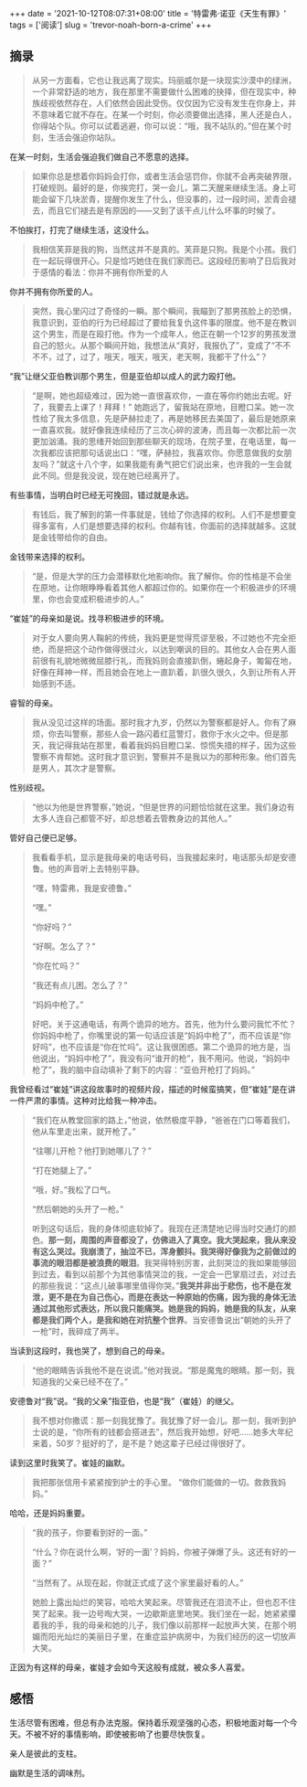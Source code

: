 +++
date = '2021-10-12T08:07:31+08:00'
title = '特雷弗·诺亚《天生有罪》'
tags = ['阅读']
slug = 'trevor-noah-born-a-crime'
+++

## 摘录

> 从另一方面看，它也让我远离了现实。玛丽威尔是一块现实沙漠中的绿洲，一个非常舒适的地方，我在那里不需要做什么困难的抉择，但在现实中，种族歧视依然存在，人们依然会因此受伤。仅仅因为它没有发生在你身上，并不意味着它就不存在。在某一个时刻，你必须要做出选择，黑人还是白人，你得站个队。你可以试着逃避，你可以说：“哦，我不站队的。”但在某个时刻，生活会强迫你站队。

在某一时刻，生活会强迫我们做自己不愿意的选择。

> 如果你总是想着你妈妈会打你，或者生活会惩罚你，你就不会再突破界限，打破规则。最好的是，你挨完打，哭一会儿，第二天醒来继续生活。身上可能会留下几块淤青，提醒你发生了什么，但没事的，过一段时间，淤青会褪去，而且它们褪去是有原因的——又到了该干点儿什么坏事的时候了。

不怕挨打，打完了继续生活，这没什么。

> 我相信芙菲是我的狗，当然这并不是真的。芙菲是只狗。我是个小孩。我们在一起玩得很开心。只是恰巧她住在我们家而已。这段经历影响了日后我对于感情的看法：你并不拥有你所爱的人

你并不拥有你所爱的人。

> 突然，我心里闪过了奇怪的一瞬。那个瞬间，我瞄到了那男孩脸上的恐惧，我意识到，亚伯的行为已经超过了要给我复仇这件事的限度。他不是在教训这个男生，而是在殴打他。作为一个成年人，他正在朝一个12岁的男孩发泄自己的怒火。从那个瞬间开始，我想法从“真好，我报仇了”，变成了“不不不不，过了，过了，哦天，哦天，哦天，老天啊，我都干了什么”？

“我”让继父亚伯教训那个男生，但是亚伯却以成人的武力殴打他。

> “是啊，她也超级难过，因为她一直很喜欢你，一直在等你约她出去呢。好了，我要去上课了！拜拜！” 她跑远了，留我站在原地，目瞪口呆。她一次性给了我太多信息，先是萨赫拉走了，再是她移民去美国了，最后是她原来一直喜欢我。就好像我连续经历了三次心碎的波涛，而且每一次都比前一次更加汹涌。我的思绪开始回到那些聊天的现场，在院子里，在电话里，每一次我都应该把那句话说出口：“嘿，萨赫拉，我喜欢你。你愿意做我的女朋友吗？”就这十八个字，如果我能有勇气把它们说出来，也许我的一生会就此不同。但是我没说，现在她已经离开了。

有些事情，当明白时已经无可挽回，错过就是永远。

> 有钱后，我了解到的第一件事就是，钱给了你选择的权利。人们不是想要变得多富有，人们是想要选择的权利。你越有钱，你面前的选择就越多。这就是金钱带给你的自由。

金钱带来选择的权利。

> “是，但是大学的压力会潜移默化地影响你。我了解你。你的性格是不会坐在原地，让你眼睁睁看着其他人都超过你的。如果你在一个积极进步的环境里，你也会变成积极进步的人。”

“崔娃”的母亲如是说。找寻积极进步的环境。

> 对于女人要向男人鞠躬的传统，我妈更是觉得荒谬至极，不过她也不完全拒绝，而是把这个动作做得很过火，以达到嘲讽的目的。其他女人会在男人面前很有礼貌地微微屈膝行礼，而我妈则会直接趴倒，蜷起身子，匍匐在地，好像在拜神一样，而且她会在地上一直趴着，趴很久很久，久到让所有人开始感到不适。

睿智的母亲。

> 我从没见过这样的场面。那时我才九岁，仍然以为警察都是好人。你有了麻烦，你去叫警察，那些人会一路闪着红蓝警灯，救你于水火之中。但是那天，我记得我站在那里，看着我妈妈目瞪口呆、惊慌失措的样子，因为这些警察不肯帮她。这时我才意识到，警察并不是我以为的那种形象。他们首先是男人，其次才是警察。

性别歧视。

> “他以为他是世界警察，”她说，“但是世界的问题恰恰就在这里。我们身边有太多人连自己都管不好，却总想着去管教身边的其他人。”

管好自己便已足够。

> 我看看手机，显示是我母亲的电话号码，当我接起来时，电话那头却是安德鲁。他的声音听上去特别平静。
>
> “嘿，特雷弗，我是安德鲁。”
>
> “嘿。”
>
> “你好吗？”
>
> “好啊。怎么了？”
>
> “你在忙吗？”
>
> “我还有点儿困。怎么了？”
>
> “妈妈中枪了。”
>
> 好吧，关于这通电话，有两个诡异的地方。首先，他为什么要问我忙不忙？你妈妈中枪了，你嘴里说的第一句话应该是“妈妈中枪了”，而不应该是“你好吗”，也不应该是“你在忙吗”。这让我很困惑。第二个诡异的地方是，当他说出，“妈妈中枪了”，我没有问“谁开的枪”，我不用问。他说，“妈妈中枪了”，我的脑中自动填补了剩下的内容：“亚伯开枪打了妈妈。”

我曾经看过“崔娃”讲这段故事时的视频片段，描述的时候蛮搞笑，但“崔娃”是在讲一件严肃的事情。这种对比给我一种冲击。

> “我们在从教堂回家的路上，”他说，依然极度平静，“爸爸在门口等着我们，他从车里走出来，就开枪了。”
>
> “往哪儿开枪？他打到她哪儿了？”
>
> “打在她腿上了。”
>
> “哦，好。”我松了口气。
>
> “然后朝她的头开了一枪。”
>
> 听到这句话后，我的身体彻底软掉了。我现在还清楚地记得当时交通灯的颜色。**那一刻，周围的声音都没了，仿佛进入了真空。我大哭起来，我从来没有这么哭过。我崩溃了，抽泣不已，浑身颤抖。我哭得好像我为之前做过的事流的眼泪都是被浪费的眼泪**。我哭得特别厉害，此刻哭泣的我如果能够回到过去，看到以前那个为其他事情哭泣的我，一定会一巴掌扇过去，对过去的那些我说：“这点儿破事哪里值得你哭。”**我哭并非出于悲伤，也不是在发泄，更不是在为自己伤心，而是在表达一种原始的伤痛，因为我的身体无法通过其他形式表达，所以我只能痛哭。她是我的妈妈，她是我的队友，从来都是我们两个人，是我和她在对抗整个世界**。当安德鲁说出“朝她的头开了一枪”时，我碎成了两半。

当读到这段时，我也哭了，想到自己的母亲。

> “他的眼睛告诉我他不是在说谎。”他对我说。“那是魔鬼的眼睛。那一刻，我知道我的父亲已经不在了。”

安德鲁对“我”说。“我的父亲”指亚伯，也是“我”（崔娃）的继父。

> 我不想对你撒谎：那一刻我犹豫了。我犹豫了好一会儿。那一刻，我听到护士说的是，“你所有的钱都会搭进去”，然后我开始想，好吧……她多大年纪来着，50岁？挺好的了，是不是？她这辈子已经过得很好了。

读到这里时我笑了。崔娃的幽默。

> 我把那张信用卡紧紧按到护士的手心里。 “做你们能做的一切。救救我妈妈。”

哈哈，还是妈妈重要。

> “我的孩子，你要看到好的一面。”
>
> “什么？你在说什么啊，‘好的一面’？妈妈，你被子弹爆了头。这还有好的一面？”
>
> “当然有了。从现在起，你就正式成了这个家里最好看的人。”
>
> 她脸上露出灿烂的笑容，哈哈大笑起来。尽管我还在泪流不止，但也忍不住笑了起来。我一边号啕大哭，一边歇斯底里地笑。我们坐在一起，她紧紧攥着我的手，我的母亲和她的儿子，我们像以前那样一起放声大笑，在那个明媚而阳光灿烂的美丽日子里，在重症监护病房中，为我们经历的这一切放声大笑。

正因为有这样的母亲，崔娃才会如今天这般有成就，被众多人喜爱。

## 感悟

生活尽管有困难，但总有办法克服。保持着乐观坚强的心态，积极地面对每一个今天。不被不好的事情影响，即使被影响了也要尽快恢复。

亲人是彼此的支柱。

幽默是生活的调味剂。
